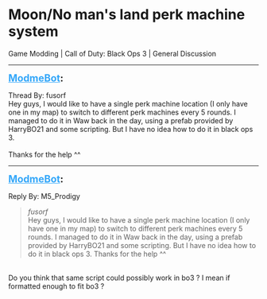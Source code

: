 # Moon/No man's land perk machine system
Game Modding | Call of Duty: Black Ops 3 | General Discussion

---
<strong style="font-size: 1.4em;"><span style="text-decoration: underline;text-decoration-color: #34a7f9;"><span style="color:#34a7f9;">ModmeBot</span></span>:</strong>

<p>Thread By: fusorf<br />Hey guys, I would like to have a single perk machine location (I only have one in my map) to switch to different perk machines every 5 rounds. I managed to do it in Waw back in the day, using a prefab provided by HarryBO21 and some scripting. But I have no idea how to do it in black ops 3.<br /><br />Thanks for the help ^^</p>

---
<strong style="font-size: 1.4em;"><span style="text-decoration: underline;text-decoration-color: #34a7f9;"><span style="color:#34a7f9;">ModmeBot</span></span>:</strong>

<p>Reply By: M5_Prodigy<br /><blockquote><em>fusorf</em><br />Hey guys, I would like to have a single perk machine location (I only have one in my map) to switch to different perk machines every 5 rounds. I managed to do it in Waw back in the day, using a prefab provided by HarryBO21 and some scripting. But I have no idea how to do it in black ops 3. Thanks for the help ^^</blockquote><br /> Do you think that same script could possibly work in bo3 ? I mean if formatted enough to fit bo3 ?</p>
